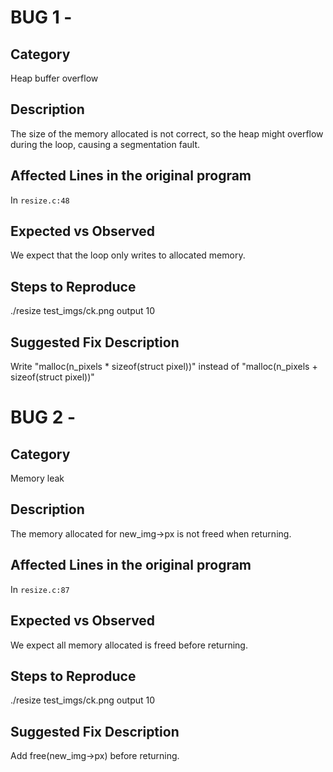 # BUG 1 -
## Category
Heap buffer overflow

## Description
The size of the memory allocated is not correct, so the heap might overflow during the loop, causing a segmentation fault.

## Affected Lines in the original program
In `resize.c:48`

## Expected vs Observed
We expect that the loop only writes to allocated memory.

## Steps to Reproduce
./resize test_imgs/ck.png output 10

## Suggested Fix Description
Write "malloc(n_pixels * sizeof(struct pixel))" instead of "malloc(n_pixels + sizeof(struct pixel))"

# BUG 2 -
## Category
Memory leak

## Description
The memory allocated for new_img->px is not freed when returning.

## Affected Lines in the original program
In `resize.c:87`

## Expected vs Observed
We expect all memory allocated is freed before returning. 

## Steps to Reproduce
./resize test_imgs/ck.png output 10

## Suggested Fix Description
Add free(new_img->px) before returning.